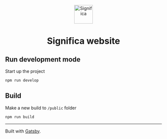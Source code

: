 <p align="center">
  <a href="https://significa.co">
    <img alt="Significa" src="https://avatars2.githubusercontent.com/u/21216358?s=200&v=4" width="60" />
  </a>
</p>
<h1 align="center">
  Significa website
</h1>

## Run development mode

Start up the project

```sh
npm run develop
```

## Build

Make a new build to `/public` folder

```sh
npm run build
```

---

Built with [Gatsby](https://www.gatsbyjs.org/).
